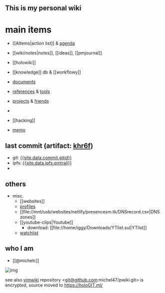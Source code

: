 ---
---
## This is my personal wiki

# main items

 - [[AItems|action list]] & [agenda](../agenda)
 - [[wiki/notes|notes]], [[ideas]], [[pmjournal]]
 - [[holowiki]]
 - [[knowledge]] db & [[workflowy]]
 - [documents](documents)
 - [references](references) & [tools](tools)
 
 - [projects](projects) & [friends](friends)
 - 
 - [[hacking]]
 - [memo](../Documents/memo)

## last commit (artifact: [khr6f](https://sys.artifacts.ai/khr6f/))

 - git: [{{site.data.commit.gitid}}](https://github.com/search?q={{site.data.commit.gitid}}&type=Commits)
 - ipfs: [{{site.data.ipfs.qmtrail}}](https://gateway.ipfs.io/ipfs/{{site.data.ipfs.qmtrail}})
-
## others
 
 - misc.
   - [[websites]]
   - [profiles](profiles)
   - [[file://mnt/usb/websites/netlify/presencesm.tk/DNSrecord.csv|DNS zones]]
   - [[youtube-clips|Youtube]]
     - download: [[file://home/iggy/Downloads/YTlist.sul|YTlist]]
   - [watchlist](watchlist)

## who I am

 - [[@michelc]]

 ![img](http://dweb.link/ipfs/QmNo1N5J1zR7QmgQ9PDuYMsgvsG4C3eRzopFq86Ah7y28e)

see also [vimwiki](https://duckduckgo.com/?q=vimwiki)
repository <git@github.com:michel47/pwiki.git> is encrypted, source moved to <https://holoGIT.ml/>
